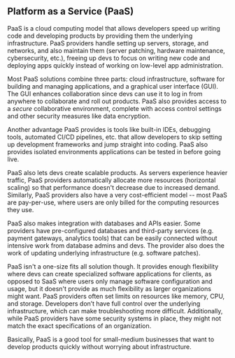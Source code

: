 ## Platform as a Service (PaaS)

PaaS is a cloud computing model that allows developers speed up writing code and developing products by providing them the underlying infrastructure. PaaS providers  handle setting up servers, storage, and networks, and also maintain them (server patching, hardware maintenance, cybersecurity, etc.), freeing up devs to focus on writing new code and deploying apps quickly instead of working on low-level app administration. 

Most PaaS solutions combine three parts: cloud infrastructure, software for building and managing applications, and a graphical user interface (GUI). The GUI enhances collaboration since devs can use it to log in from anywhere to collaborate and roll out products. PaaS also provides access to a *secure* collaborative environment, complete with access control settings and other security measures like data encryption. 

Another advantage PaaS provides is tools like built-in IDEs, debugging tools, automated CI/CD pipelines, etc. that allow developers to skip setting up development frameworks and jump straight into coding. PaaS also provides isolated environments applications can be tested in before going live.

PaaS also lets devs create scalable products. As servers experience heavier traffic, PaaS providers automatically allocate more resources (horizontal scaling) so that performance doesn't decrease due to increased demand. Similarly, PaaS providers also have a very cost-efficient model -- most PaaS are pay-per-use, where users are only billed for the computing resources they use. 

PaaS also makes integration with databases and APIs easier. Some providers have pre-configured databases and third-party services (e.g. payment gateways, analytics tools) that can be easily connected without intensive work from database admins and devs. The provider also does the work of updating underlying infrastructure (e.g. software patches).

PaaS isn't a one-size fits all solution though. It provides enough flexibility where devs can create specialized software applications for clients, as opposed to SaaS where users only manage software configuration and usage, but it doesn't provide as much flexibility as larger organizations might want. PaaS providers often set limits on resources like memory, CPU, and storage. Developers don’t have full control over the underlying infrastructure, which can make troubleshooting more difficult. Additionally, while PaaS providers have some security systems in place, they might not match the exact specifications of an organization. 

Basically, PaaS is a good tool for small-medium businesses that want to develop products quickly without worrying about infrastructure. 